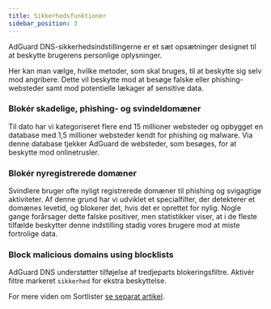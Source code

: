 ```yaml
---
title: Sikkerhedsfunktioner
sidebar_position: 3
---
```


AdGuard DNS-sikkerhedsindstillingerne er et sæt opsætninger designet til at beskytte brugerens personlige oplysninger.

Her kan man vælge, hvilke metoder, som skal bruges, til at beskytte sig selv mod angribere. Dette vil beskytte mod at besøge falske eller phishing-websteder samt mod potentielle lækager af sensitive data.

### Blokér skadelige, phishing- og svindeldomæner

Til dato har vi kategoriseret flere end 15 millioner websteder og opbygget en database med 1,5 millioner websteder kendt for phishing og malware. Via denne database tjekker AdGuard de websteder, som besøges, for at beskytte mod onlinetrusler.

### Blokér nyregistrerede domæner

Svindlere bruger ofte nyligt registrerede domæner til phishing og svigagtige aktiviteter. Af denne grund har vi udviklet et specialfilter, der detekterer et domænes levetid, og blokerer det, hvis det er oprettet for nylig.
Nogle gange forårsager dette falske positiver, men statistikker viser, at i de fleste tilfælde beskytter denne indstilling stadig vores brugere mod at miste fortrolige data.

### Block malicious domains using blocklists

AdGuard DNS understøtter tilføjelse af tredjeparts blokeringsfiltre.
Aktivér filtre markeret `sikkerhed` for ekstra beskyttelse.

For mere viden om Sortlister [se separat artikel](/private-dns/setting-up-filtering/blocklists.md).
